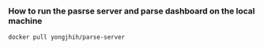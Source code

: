 ### How to run the pasrse server and parse dashboard on the local machine
```docker pull yongjhih/parse-server```
